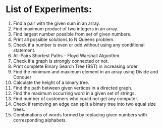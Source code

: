 # List of Experiments:

1. Find a pair with the given sum in an array.
2. Find maximum product of two integers in an array.
3. Find largest number possible from set of given numbers.
4. Print all possible solutions to N Queens problem.
5. Check if a number is even or odd without using any conditional statement.
6. All-Pairs Shortest Paths – Floyd Warshall Algorithm.
7. Check if a graph is strongly connected or not.
8. Print complete Binary Search Tree (BST) in increasing order.
9. Find the minimum and maximum element in an array using Divide and Conquer
10. Calculate the height of a binary tree.
11. Find the path between given vertices in a directed graph.
12. Find the maximum occurring word in a given set of strings.
13. Find number of customers who could not get any computer.
14. Check if removing an edge can split a binary tree into two equal size trees.
15. Combinations of words formed by replacing given numbers with corresponding alphabets.